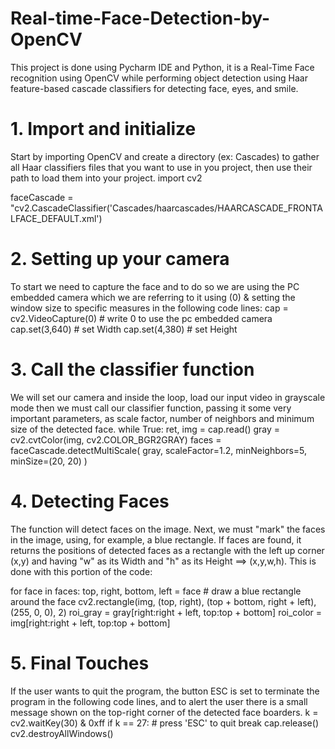 # Real-time-Face-Detection-by-OpenCV
This project is done using Pycharm IDE and Python, it is a Real-Time Face recognition using OpenCV while performing object detection using Haar feature-based cascade classifiers for detecting face, eyes, and smile.
# 1. Import and initialize
Start by importing OpenCV and create a directory (ex: Cascades) to gather all Haar classifiers files that you want to use in you project, then use their path to load them into your project.
import cv2
 
faceCascade = "cv2.CascadeClassifier('Cascades/haarcascades/HAARCASCADE_FRONTALFACE_DEFAULT.xml')

# 2. Setting up your camera
To start we need to capture the face and to do so we are using the PC embedded camera which we are referring to it using (0) & setting the window size to specific measures in the following code lines:
cap = cv2.VideoCapture(0)  # write 0 to use the pc embedded camera 
cap.set(3,640) # set Width 
cap.set(4,380) # set Height

# 3. Call the classifier function
We will set our camera and inside the loop, load our input video in grayscale mode then we must call our classifier function, passing it some very important parameters, as scale factor, number of neighbors and minimum size of the detected face.
while True: 
    ret, img = cap.read() 
    gray = cv2.cvtColor(img, cv2.COLOR_BGR2GRAY) 
    faces = faceCascade.detectMultiScale( 
        gray, 
        scaleFactor=1.2, 
        minNeighbors=5, 
        minSize=(20, 20) 
    )
   # 4. Detecting Faces
The function will detect faces on the image. Next, we must "mark" the faces in the image, using, for example, a blue rectangle. If faces are found, it returns the positions of detected faces as a rectangle with the left up corner (x,y) and having "w" as its Width and "h" as its Height ==> (x,y,w,h). This is done with this portion of the code:

for face in faces: 
        top, right, bottom, left = face 
        # draw a blue rectangle around the face 
        cv2.rectangle(img, (top, right), (top + bottom, right + left), (255, 0, 0), 2) 
        roi_gray = gray[right:right + left, top:top + bottom] 
        roi_color = img[right:right + left, top:top + bottom]
        
# 5. Final Touches
If the user wants to quit the program, the button ESC is set to terminate the program in the following code lines, and to alert the user there is a small message shown on the top-right corner of the detected face boarders.
k = cv2.waitKey(30) & 0xff 
    if k == 27:  # press 'ESC' to quit 
        break 
cap.release() 
cv2.destroyAllWindows()
